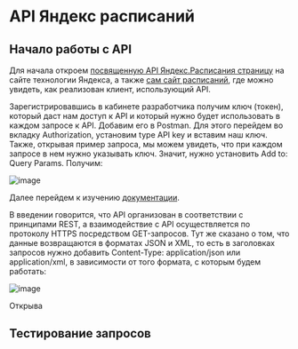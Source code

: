 # API Яндекс расписаний

## Начало работы с API

Для начала откроем [посвященную API Яндекс.Расписания страницу](https://yandex.ru/dev/rasp/raspapi/) на сайте технологии Яндекса, а также [сам сайт расписаний](https://rasp.yandex.ru/), где можно увидеть, как реализован клиент, использующий API.

Зарегистрировавшись в кабинете разработчика получим ключ (токен), который даст нам доступ к API и который нужно будет использовать в каждом запросе к API. Добавим его в Postman. Для этого перейдем во вкладку Authorization, установим type API key и вставим наш ключ. Также, открывая пример запроса, мы можем увидеть, что при каждом запросе в нем нужно указывать ключ. Значит, нужно установить Add to: Query Params. Получим:

![image](https://github.com/KTerminasov/Portfolio/assets/115955325/d7a7caf0-3731-4dce-8709-97071eb19db9)

Далее перейдем к изучению [документации](https://yandex.ru/dev/rasp/doc/ru/).

В введении говорится, что API организован в соответствии с принципами REST, а взаимодействие с API осуществляется по протоколу HTTPS посредством GET-запросов. Тут же сказано  о том, что данные возвращаются в форматах JSON и XML, то есть в заголовках запросов нужно добавить Content-Type: application/json или application/xml, в зависимости от того формата, с которым будем работать:

![image](https://github.com/KTerminasov/Portfolio/assets/115955325/cbaf367a-3d0b-49fc-9f1e-763b2534cd55)

Открыва

## Тестирование запросов 
